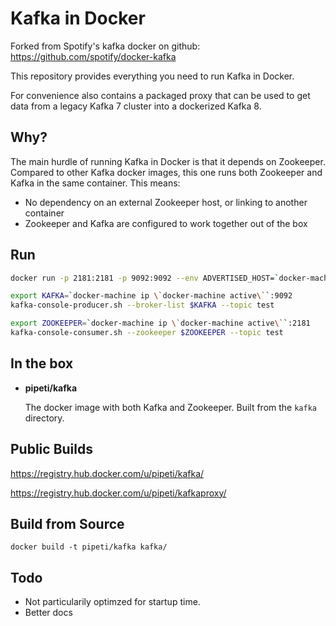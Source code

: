 Kafka in Docker
===

Forked from Spotify's kafka docker on github:
https://github.com/spotify/docker-kafka

This repository provides everything you need to run Kafka in Docker.

For convenience also contains a packaged proxy that can be used to get data from
a legacy Kafka 7 cluster into a dockerized Kafka 8.

Why?
---
The main hurdle of running Kafka in Docker is that it depends on Zookeeper.
Compared to other Kafka docker images, this one runs both Zookeeper and Kafka
in the same container. This means:

* No dependency on an external Zookeeper host, or linking to another container
* Zookeeper and Kafka are configured to work together out of the box

Run
---

```bash
docker run -p 2181:2181 -p 9092:9092 --env ADVERTISED_HOST=`docker-machine ip \`docker-machine active\`` --env ADVERTISED_PORT=9092 pipeti/kafka
```

```bash
export KAFKA=`docker-machine ip \`docker-machine active\``:9092
kafka-console-producer.sh --broker-list $KAFKA --topic test
```

```bash
export ZOOKEEPER=`docker-machine ip \`docker-machine active\``:2181
kafka-console-consumer.sh --zookeeper $ZOOKEEPER --topic test
```


In the box
---
* **pipeti/kafka**

  The docker image with both Kafka and Zookeeper. Built from the `kafka`
  directory.

Public Builds
---

https://registry.hub.docker.com/u/pipeti/kafka/

https://registry.hub.docker.com/u/pipeti/kafkaproxy/

Build from Source
---

    docker build -t pipeti/kafka kafka/

Todo
---

* Not particularily optimzed for startup time.
* Better docs

